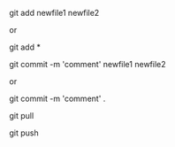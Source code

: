 git add newfile1 newfile2

or

git add *



git commit -m 'comment' newfile1 newfile2

or

git commit -m 'comment' .



git pull

git push


